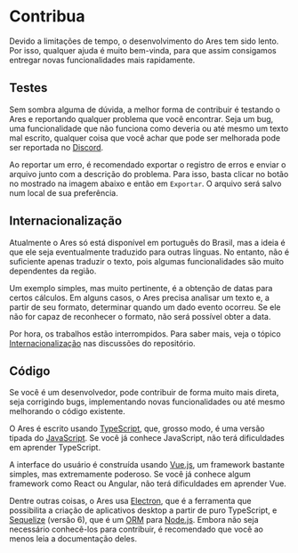 <script setup>
import FlexImage from '../components/FlexImage.vue';
</script>

# Contribua

Devido a limitações de tempo, o desenvolvimento do Ares tem sido lento. Por isso, qualquer ajuda é muito bem-vinda, para que assim consigamos entregar novas funcionalidades mais rapidamente.

## Testes
Sem sombra alguma de dúvida, a melhor forma de contribuir é testando o Ares e reportando qualquer problema que você encontrar. Seja um bug, uma funcionalidade que não funciona como deveria ou até mesmo um texto mal escrito, qualquer coisa que você achar que pode ser melhorada pode ser reportada no [Discord](https://discord.gg/tNQbrqbmdK).

Ao reportar um erro, é recomendado exportar o registro de erros e enviar o arquivo junto com a descrição do problema. Para isso, basta clicar no botão no mostrado na imagem abaixo e então em `Exportar`. O arquivo será salvo num local de sua preferência.

<FlexImage src="/screenshots/error-log.png" alt="Registro de erros" />

## Internacionalização
Atualmente o Ares só está disponível em português do Brasil, mas a ideia é que ele seja eventualmente traduzido para outras línguas. No entanto, não é suficiente apenas traduzir o texto, pois algumas funcionalidades são muito dependentes da região.

Um exemplo simples, mas muito pertinente, é a obtenção de datas para certos cálculos. Em alguns casos, o Ares precisa analisar um texto e, a partir de seu formato, determinar quando um dado evento ocorreu. Se ele não for capaz de reconhecer o formato, não será possível obter a data.

Por hora, os trabalhos estão interrompidos. Para saber mais, veja o tópico [Internacionalização](https://github.com/ferreira-tb/ares/discussions/328) nas discussões do repositório.

## Código
Se você é um desenvolvedor, pode contribuir de forma muito mais direta, seja corrigindo bugs, implementando novas funcionalidades ou até mesmo melhorando o código existente.

O Ares é escrito usando [TypeScript](https://www.typescriptlang.org/), que, grosso modo, é uma versão tipada do [JavaScript](https://developer.mozilla.org/en-US/docs/Web/JavaScript). Se você já conhece JavaScript, não terá dificuldades em aprender TypeScript.

A interface do usuário é construída usando [Vue.js](https://vuejs.org/), um framework bastante simples, mas extremamente poderoso. Se você já conhece algum framework como React ou Angular, não terá dificuldades em aprender Vue.

Dentre outras coisas, o Ares usa [Electron](https://www.electronjs.org/), que é a ferramenta que possibilita a criação de aplicativos desktop a partir de puro TypeScript, e [Sequelize](https://sequelize.org/) (versão 6), que é um [ORM](https://pt.wikipedia.org/wiki/Mapeamento_objeto-relacional) para [Node.js](https://nodejs.org/en). Embora não seja necessário conhecê-los para contribuir, é recomendado que você ao menos leia a documentação deles.